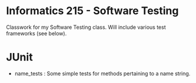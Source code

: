 # Informatics 215 - Software Testing

Classwork for my Software Testing class. Will include various test frameworks (see below).

# JUnit

* name_tests : Some simple tests for methods pertaining to a name string.
